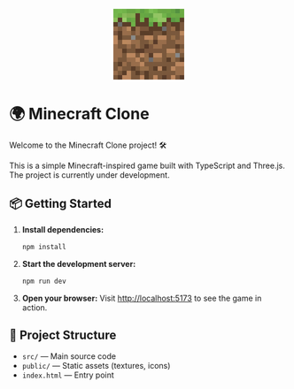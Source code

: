 <p align="center">
    <img src="./assets/icon.png" alt="Minecraft Clone Icon" width="128" />
</p>

# 🌍 Minecraft Clone

Welcome to the Minecraft Clone project! 🛠️

This is a simple Minecraft-inspired game built with TypeScript and Three.js. The project is currently under development.

## 📦 Getting Started

1. **Install dependencies:**
   ```zsh
   npm install
   ```
2. **Start the development server:**
   ```zsh
   npm run dev
   ```
3. **Open your browser:**
   Visit [http://localhost:5173](http://localhost:5173) to see the game in action.

## 📁 Project Structure

- `src/` — Main source code
- `public/` — Static assets (textures, icons)
- `index.html` — Entry point
